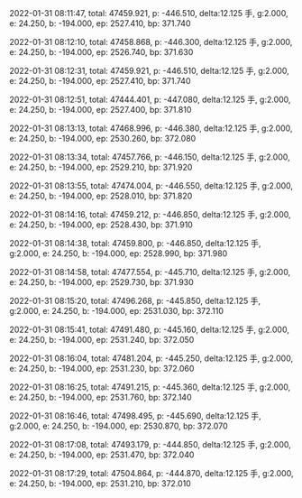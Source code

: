 2022-01-31 08:11:47, total: 47459.921, p: -446.510, delta:12.125 手, g:2.000, e: 24.250, b: -194.000, ep: 2527.410, bp: 371.740

2022-01-31 08:12:10, total: 47458.868, p: -446.300, delta:12.125 手, g:2.000, e: 24.250, b: -194.000, ep: 2526.740, bp: 371.630

2022-01-31 08:12:31, total: 47459.921, p: -446.510, delta:12.125 手, g:2.000, e: 24.250, b: -194.000, ep: 2527.410, bp: 371.740

2022-01-31 08:12:51, total: 47444.401, p: -447.080, delta:12.125 手, g:2.000, e: 24.250, b: -194.000, ep: 2527.400, bp: 371.810

2022-01-31 08:13:13, total: 47468.996, p: -446.380, delta:12.125 手, g:2.000, e: 24.250, b: -194.000, ep: 2530.260, bp: 372.080

2022-01-31 08:13:34, total: 47457.766, p: -446.150, delta:12.125 手, g:2.000, e: 24.250, b: -194.000, ep: 2529.210, bp: 371.920

2022-01-31 08:13:55, total: 47474.004, p: -446.550, delta:12.125 手, g:2.000, e: 24.250, b: -194.000, ep: 2528.010, bp: 371.820

2022-01-31 08:14:16, total: 47459.212, p: -446.850, delta:12.125 手, g:2.000, e: 24.250, b: -194.000, ep: 2528.430, bp: 371.910

2022-01-31 08:14:38, total: 47459.800, p: -446.850, delta:12.125 手, g:2.000, e: 24.250, b: -194.000, ep: 2528.990, bp: 371.980

2022-01-31 08:14:58, total: 47477.554, p: -445.710, delta:12.125 手, g:2.000, e: 24.250, b: -194.000, ep: 2529.730, bp: 371.930

2022-01-31 08:15:20, total: 47496.268, p: -445.850, delta:12.125 手, g:2.000, e: 24.250, b: -194.000, ep: 2531.030, bp: 372.110

2022-01-31 08:15:41, total: 47491.480, p: -445.160, delta:12.125 手, g:2.000, e: 24.250, b: -194.000, ep: 2531.240, bp: 372.050

2022-01-31 08:16:04, total: 47481.204, p: -445.250, delta:12.125 手, g:2.000, e: 24.250, b: -194.000, ep: 2531.230, bp: 372.060

2022-01-31 08:16:25, total: 47491.215, p: -445.360, delta:12.125 手, g:2.000, e: 24.250, b: -194.000, ep: 2531.760, bp: 372.140

2022-01-31 08:16:46, total: 47498.495, p: -445.690, delta:12.125 手, g:2.000, e: 24.250, b: -194.000, ep: 2530.870, bp: 372.070

2022-01-31 08:17:08, total: 47493.179, p: -444.850, delta:12.125 手, g:2.000, e: 24.250, b: -194.000, ep: 2531.470, bp: 372.040

2022-01-31 08:17:29, total: 47504.864, p: -444.870, delta:12.125 手, g:2.000, e: 24.250, b: -194.000, ep: 2531.210, bp: 372.010